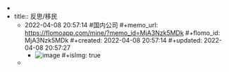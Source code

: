 -
- title:: 反思/移民
	- 2022-04-08 20:57:14
	   #国内公司
	  #+memo_url: https://flomoapp.com/mine/?memo_id=MjA3Nzk5MDk
	  #+flomo_id: MjA3Nzk5MDk
	  #+created: 2022-04-08 20:57:14
	  #+updated: 2022-04-08 20:57:27
		- ![image](https://flomo.oss-cn-shanghai.aliyuncs.com/file/2022-04-08/370015/d0ed24ca811bdc97703b1e96cf28e140.png?OSSAccessKeyId=LTAI4G9PcaGksWVKCPrE1TVL&Expires=1677138000&Signature=Jltxr2ioRY5FmI2pve33BlqL9II%3D)
		  #+isImg: true
	-